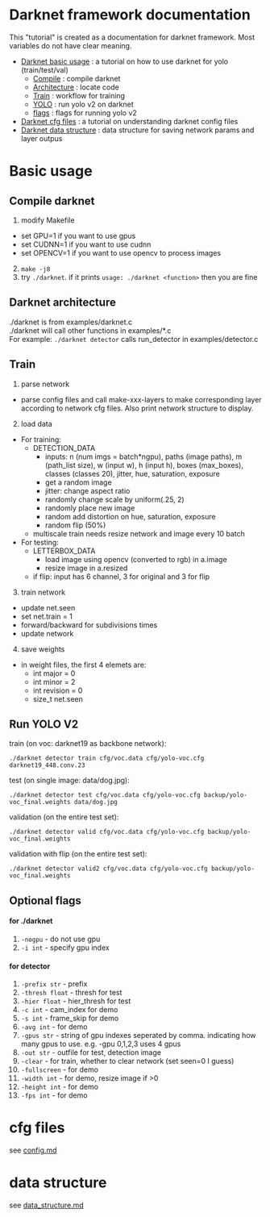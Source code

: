 # Darknet framework documentation
This "tutorial" is created as a documentation for darknet framework. Most variables do not have clear meaning.

* [Darknet basic usage](#Basic-usage) : a tutorial on how to use darknet for yolo (train/test/val)  
  * [Compile](##Compile-darknet) : compile darknet  
  * [Architecture](##Darknet-architecture) : locate code  
  * [Train](##Train) : workflow for training  
  * [YOLO](##Run-YOLO-V2) : run yolo v2 on darknet  
  * [flags](##Optional-flags) : flags for running yolo v2  
* [Darknet cfg files](#cfg-files) : a tutorial on understanding darknet config files  
* [Darknet data structure](#data-structure) : data structure for saving network params and layer outpus

# Basic usage
## Compile darknet
1. modify Makefile
* set GPU=1 if you want to use gpus
* set CUDNN=1 if you want to use cudnn
* set OPENCV=1 if you want to use opencv to process images
2. ```make -j8```
3. try ```./darknet```. if it prints ```usage: ./darknet <function>``` then you are fine

## Darknet architecture
./darknet is from examples/darknet.c  
./darknet <function> will call other functions in examples/*.c  
For example: ```./darknet detector``` calls run_detector in examples/detector.c  

## Train
1. parse network
* parse config files and call make-xxx-layers to make corresponding layer according to network cfg files. Also print network structure to display.
2. load data
* For training:
  * DETECTION_DATA
    * inputs: n (num imgs = batch*ngpu), paths (image paths), m (path_list size), w (input w), h (input h), boxes (max_boxes), classes (classes 20), jitter, hue, saturation, exposure
    * get a random image
    * jitter: change aspect ratio
    * randomly change scale by uniform(.25, 2)
    * randomly place new image
    * random add distortion on hue, saturation, exposure
    * random flip (50%)  
  * multiscale train needs resize network and image every 10 batch
* For testing:
  * LETTERBOX_DATA
    * load image using opencv (converted to rgb) in a.image
    * resize image in a.resized
  * if flip: input has 6 channel, 3 for original and 3 for flip
3. train network
* update net.seen
* set net.train = 1
* forward/backward for subdivisions times
* update network
4. save weights
* in weight files, the first 4 elemets are:
  * int major = 0
  * int minor = 2
  * int revision = 0
  * size_t net.seen

## Run YOLO V2
train (on voc: darknet19 as backbone network):
```
./darknet detector train cfg/voc.data cfg/yolo-voc.cfg darknet19_448.conv.23
```
test (on single image: data/dog.jpg):
```
./darknet detector test cfg/voc.data cfg/yolo-voc.cfg backup/yolo-voc_final.weights data/dog.jpg
```
validation (on the entire test set):
```
./darknet detector valid cfg/voc.data cfg/yolo-voc.cfg backup/yolo-voc_final.weights
```
validation with flip (on the entire test set):
```
./darknet detector valid2 cfg/voc.data cfg/yolo-voc.cfg backup/yolo-voc_final.weights
```
## Optional flags
#### for ./darknet
1. ```-nogpu``` - do not use gpu
2. ```-i int``` - specify gpu index
#### for detector
1. ```-prefix str``` - prefix
2. ```-thresh float``` - thresh for test
3. ```-hier float``` - hier_thresh for test
4. ```-c int``` - cam_index for demo
5. ```-s int``` - frame_skip for demo
6. ```-avg int``` - for demo
7. ```-gpus str``` - string of gpu indexes seperated by comma. indicating how many gpus to use. e.g. -gpu 0,1,2,3 uses 4 gpus
8. ```-out str``` - outfile for test, detection image
9. ```-clear``` - for train, whether to clear network (set seen=0 I guess)
10. ```-fullscreen``` - for demo
11. ```-width int``` - for demo, resize image if >0
12. ```-height int``` - for demo
13. ```-fps int``` - for demo
# cfg files
see [config.md](https://github.com/bowenc0221/mxnet-yolo/blob/master/Tutorial/config.md)  
# data structure
see [data_structure.md](https://github.com/bowenc0221/mxnet-yolo/blob/master/Tutorial/data_structure.md)
